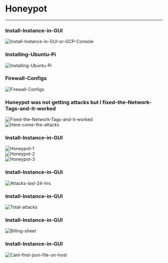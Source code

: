 # Honeypot
<hr>
<b><h3>Install-Instance-in-GUI</h3></b>
<img src="https://i.ibb.co/JC2pkhN/Install-Instance-in-GUI-or-GCP-Console.png" alt="Install-Instance-in-GUI-or-GCP-Console" border="0"></a><br>
<b><h3>Installing-Ubuntu-Pi</h3></b>
<img src="https://i.ibb.co/VvCnbKw/Installing-Ubuntu-Pi.png" alt="Installing-Ubuntu-Pi" border="0"></a><br>
<b><h3>Firewall-Configs</h3></b>
<img src="https://i.ibb.co/kMBCMQX/Firewall-Configs.png" alt="Firewall-Configs" border="0"></a><br>

<b><h3>Honeypot was not getting attacks but I fixed-the-Network-Tags-and-it-worked</h3></b>
<img src="https://i.ibb.co/hWPXwdG/Fixed-the-Network-Tags-and-it-worked.png" alt="Fixed-the-Network-Tags-and-it-worked" border="0"></a><br>
<img src="https://i.ibb.co/0BFTqjT/Here-come-the-attacks.png" alt="Here-come-the-attacks" border="0"></a><br>
<b><h3>Install-Instance-in-GUI</h3></b>
<img src="https://i.ibb.co/Jsj8XH1/Honeypot-1.png" alt="Honeypot-1" border="0"></a><br>
<img src="https://i.ibb.co/BN42xL3/Honeypot-2.png" alt="Honeypot-2" border="0"></a><br>
<img src="https://i.ibb.co/VtCnLN6/Honeypot-3.png" alt="Honeypot-3" border="0"></a><br>
<b><h3>Install-Instance-in-GUI</h3></b>
<img src="https://i.ibb.co/kQgZfyp/Attacks-last-24-hrs.png" alt="Attacks-last-24-hrs" border="0"></a><br>
<b><h3>Install-Instance-in-GUI</h3></b>
<img src="https://i.ibb.co/B6qYzcj/Total-attacks.png" alt="Total-attacks" border="0"></a><br>
<b><h3>Install-Instance-in-GUI</h3></b>
<img src="https://i.ibb.co/vZgzRnP/Billing-sheet.png" alt="Billing-sheet" border="0"></a><br>
<b><h3>Install-Instance-in-GUI</h3></b>
<img src="https://i.ibb.co/3WdJcKX/Cant-find-json-file-on-host.png" alt="Cant-find-json-file-on-host" border="0"></a><br>
